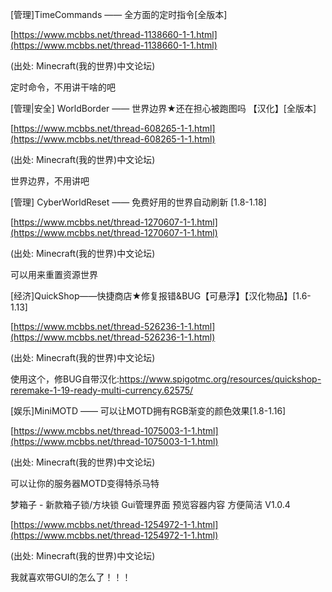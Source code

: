 \[管理\]TimeCommands —— 全方面的定时指令\[全版本\]

[https://www.mcbbs.net/thread-1138660-1-1.html](https://www.mcbbs.net/thread-1138660-1-1.html)

\(出处: Minecraft\(我的世界\)中文论坛\)

定时命令，不用讲干啥的吧



\[管理\|安全\] WorldBorder —— 世界边界★还在担心被跑图吗 【汉化】\[全版本\]

[https://www.mcbbs.net/thread-608265-1-1.html](https://www.mcbbs.net/thread-608265-1-1.html)

\(出处: Minecraft\(我的世界\)中文论坛\)

世界边界，不用讲吧



\[管理\] CyberWorldReset —— 免费好用的世界自动刷新 \[1.8-1.18\]

[https://www.mcbbs.net/thread-1270607-1-1.html](https://www.mcbbs.net/thread-1270607-1-1.html)

\(出处: Minecraft\(我的世界\)中文论坛\)

可以用来重置资源世界



\[经济\]QuickShop——快捷商店★修复报错&BUG【可悬浮】【汉化物品】\[1.6-1.13\]

[https://www.mcbbs.net/thread-526236-1-1.html](https://www.mcbbs.net/thread-526236-1-1.html)

\(出处: Minecraft\(我的世界\)中文论坛\)

使用这个，修BUG自带汉化:https://www.spigotmc.org/resources/quickshop-reremake-1-19-ready-multi-currency.62575/



\[娱乐\]MiniMOTD —— 可以让MOTD拥有RGB渐变的颜色效果\[1.8-1.16\]

[https://www.mcbbs.net/thread-1075003-1-1.html](https://www.mcbbs.net/thread-1075003-1-1.html)

\(出处: Minecraft\(我的世界\)中文论坛\)

可以让你的服务器MOTD变得特杀马特



梦箱子 - 新款箱子锁/方块锁 Gui管理界面 预览容器内容 方便简洁 V1.0.4

[https://www.mcbbs.net/thread-1254972-1-1.html](https://www.mcbbs.net/thread-1254972-1-1.html)

\(出处: Minecraft\(我的世界\)中文论坛\)

我就喜欢带GUI的怎么了！！！

